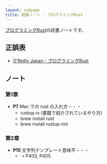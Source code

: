 ```yaml
---
layout: subpage
title: 読書ノート - プログラミングRust
---
```


[プログラミングRust](/workshop/15-rust)の読書ノートです。

## 正誤表

- [O'Reilly Japan - プログラミングRust](https://www.oreilly.co.jp/books/9784873118550/)

## ノート

### 第1章

* **P7** Mac での rust の入れ方・・・
  * rustup.rs (書籍で紹介されているやり方)
  * brew install rust
  * brew install rustup-init

### 第2章

* **P15** 文字列テンプレート意味不・・・
  * ➝ P403, P405
